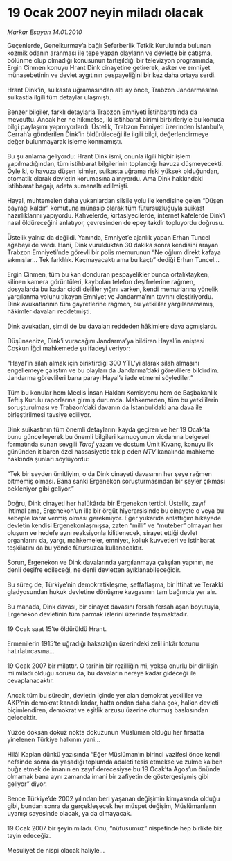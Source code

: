 # 19 Ocak 2007 neyin miladı olacak

*Markar Esayan 14.01.2010*

<div class="yazi">Geçenlerde, Genelkurmay’a bağlı Seferberlik Tetkik Kurulu’nda bulunan kozmik odanın aranması ile tepe yapan olayların ve devlette bir çatışma, bölünme olup olmadığı konusunun tartışıldığı bir televizyon programında, Ergin Cinmen konuyu Hrant Dink cinayetine getirerek, asker ve emniyet münasebetinin ve devlet aygıtının pespayeliğini bir kez daha ortaya serdi. <br/><br/>Hrant Dink’in, suikasta uğramasından altı ay önce, Trabzon Jandarması’na suikastla ilgili tüm detaylar ulaşmıştı. <br/><br/>Benzer bilgiler, farklı detaylarla Trabzon Emniyeti İstihbaratı’nda da mevcuttu. Ancak her ne hikmetse, iki istihbarat birimi birbirleriyle bu konuda bilgi paylaşımı yapmıyorlardı. Üstelik, Trabzon Emniyeti üzerinden İstanbul’a, Cerrah’a gönderilen Dink’in öldürüleceği ile ilgili bilgi, değerlendirmeye değer bulunmayarak işleme konmamıştı. <br/><br/>Bu şu anlama geliyordu: Hrant Dink ismi, onunla ilgili hiçbir işlem yapılmadığından, tüm istihbarat bilgilerinin toplandığı havuza düşmeyecekti. Öyle ki, o havuza düşen isimler, suikasta uğrama riski yüksek olduğundan, otomatik olarak devletin korumasına alınıyordu. Ama Dink hakkındaki istihbarat bagajı, adeta sumenaltı edilmişti. <br/><br/>Hayal, muhtemelen daha yukarılardan silsile yolu ile kendisine gelen “Düşen bayrağı kaldır” komutuna münasip olarak tüm fütursuzluğuyla suikast hazırlıklarını yapıyordu. Kahvelerde, kırtasiyecilerde, internet kafelerde Dink’i nasıl öldüreceğini anlatıyor, çevresinden de epey takdir topluyordu doğrusu. <br/><br/>Üstelik yalnız da değildi. Yanında, Emniyet’e ajanlık yapan Erhan Tuncel ağabeyi de vardı. Hani, Dink vurulduktan 30 dakika sonra kendisini arayan Trabzon Emniyeti’nde görevli bir polis memurunun “Ne oğlum direkt kafaya sıkmışlar... Tek farklılık. Kaçmayacaktı ama bu kaçtı” dediği Erhan Tuncel... <br/><br/>Ergin Cinmen, tüm bu kan donduran pespayelikler bunca ortalıktayken, silinen kamera görüntüleri, kaybolan telefon deşifrelerine rağmen, dosyalarda bu kadar ciddi deliller yığını varken, kendi memurlarına yönelik yargılanma yolunu tıkayan Emniyet ve Jandarma’nın tavrını eleştiriyordu. Dink avukatlarının tüm gayretlerine rağmen, bu yetkililer yargılanamamış, hâkimler davaları reddetmişti. <br/><br/>Dink avukatları, şimdi de bu davaları reddeden hâkimlere dava açmışlardı. <br/><br/>Düşünsenize, Dink’i vuracağını Jandarma’ya bildiren Hayal’in eniştesi Coşkun İğci mahkemede şu ifadeyi veriyor: <br/><br/>“Hayal’in silah almak için biriktirdiği 300 YTL’yi alarak silah almasını engellemeye çalıştım ve bu olayları da Jandarma’daki görevlilere bildirdim. Jandarma görevlileri bana parayı Hayal’e iade etmemi söylediler.” <br/><br/>Tüm bu konular hem Meclis İnsan Hakları Komisyonu hem de Başbakanlık Teftiş Kurulu raporlarına girmiş durumda. Mahkemeden, tüm bu yetkililerin soruşturulması ve Trabzon’daki davanın da İstanbul’daki ana dava ile birleştirilmesi tavsiye ediliyor. <br/><br/>Dink suikastının tüm önemli detaylarını kayda geçiren ve her 19 Ocak’ta bunu güncelleyerek bu önemli bilgileri kamuoyunun vicdanına belgesel formatında sunan sevgili <i>Taraf</i> yazarı ve dostum Ümit Kıvanç, konuyu ilk gününden itibaren özel hassasiyetle takip eden <i>NTV</i> kanalında mahkeme hakkında şunları söylüyordu: <br/><br/>“Tek bir şeyden ümitliyim, o da Dink cinayeti davasının her şeye rağmen bitmemiş olması. Bana sanki Ergenekon soruşturmasından bir şeyler çıkması bekleniyor gibi geliyor.” <br/><br/>Doğru, Dink cinayeti her halükârda bir Ergenekon tertibi. Üstelik, zayıf ihtimal ama, Ergenekon’un illa bir örgüt hiyerarşisinde bu cinayete o veya bu sebeple karar vermiş olması gerekmiyor. Eğer yukarıda anlattığım hikâyede devletin kendisi Ergenekonlaşmışsa, zaten “milli” ve “muteber” olmayan her oluşum ve hedefe aynı reaksiyonla kilitlenecek, sirayet ettiği devlet organlarını da, yargı, mahkemeler, emniyet, kolluk kuvvetleri ve istihbarat teşkilatını da bu yönde fütursuzca kullanacaktır. <br/><br/>Sorun, Ergenekon ve Dink davalarında yargılanmaya çalışılan yapının, ne denli deşifre edileceği, ne denli devletten ayıklanabileceğidir. <br/><br/>Bu süreç de, Türkiye’nin demokratikleşme, şeffaflaşma, bir İttihat ve Terakki gladyosundan hukuk devletine dönüşme kavgasının tam bağrında yer alır. <br/><br/>Bu manada, Dink davası, bir cinayet davasını fersah fersah aşan boyutuyla, Ergenekon devletinin tüm parmak izlerini üzerinde taşımaktadır. <br/><br/>19 Ocak saat 15’te öldürüldü Hrant. <br/><br/>Ermenilerin 1915’te uğradığı haksızlığın üzerindeki zelil inkâr tozunu hatırlatırcasına... <br/><br/>19 Ocak 2007 bir milattır. O tarihin bir rezilliğin mi, yoksa onurlu bir dirilişin mi miladı olduğu sorusu da, bu davaların nereye kadar gideceği ile cevaplanacaktır. <br/><br/>Ancak tüm bu sürecin, devletin içinde yer alan demokrat yetkililer ve AKP’nin demokrat kanadı kadar, hatta ondan daha daha çok, halkın devleti biçimlendiren, demokrat ve eşitlik arzusu üzerine oturmuş baskısından gelecektir. <br/><br/>Yüzde doksan dokuz nokta dokuzunun Müslüman olduğu her fırsatta yinelenen Türkiye halkının yani... <br/><br/>Hilâl Kaplan dünkü yazısında “Eğer Müslüman’ın birinci vazifesi önce kendi nefsinde sonra da yaşadığı toplumda adaleti tesis etmekse ve zulme kalben buğz etmek de imanın en zayıf derecesiyse bu 19 Ocak’ta Agos’un önünde olmamak bana aynı zamanda imani bir zafiyetin de göstergesiymiş gibi geliyor” diyor. <br/><br/>Bence Türkiye’de 2002 yılından beri yaşanan değişimin kimyasında olduğu gibi, bundan sonra da gerçekleşecek her müspet değişim, Müslümanların uyanışı sayesinde olacak, ya da olmayacak. <br/><br/>19 Ocak 2007 bir şeyin miladı. Onu, “nüfusumuz” nispetinde hep birlikte biz tayin edeceğiz. <br/><br/>Mesuliyet de nispi olacak haliyle...
              </div>
